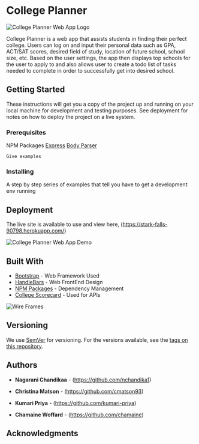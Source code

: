 # College Planner
![College Planner Web App Logo](https://cmatson93.github.io/College-Planner/images/college_planner_logo.png "College Planner Logo")

College Planner is a web app that assists students in finding their perfect college. Users can log on and input their personal data such as GPA, ACT/SAT scores, desired field of study, location of future school, school size, etc. Based on the user settings, the app then displays top schools for the user to apply to and also allows user to create a todo list of tasks needed to complete in order to successfully get into desired school. 

## Getting Started

These instructions will get you a copy of the project up and running on your local machine for development and testing purposes. See deployment for notes on how to deploy the project on a live system.

### Prerequisites

NPM Packages
[Express](https://www.npmjs.com/package/express.js)
[Body Parser](https://www.npmjs.com/package/body-parser)


```
Give examples
```

### Installing

A step by step series of examples that tell you have to get a development env running


## Deployment

The live site is available to use and view here, (https://stark-falls-90798.herokuapp.com/)

![College Planner Web App Demo](https://cmatson93.github.io/College-Planner/public/assets/images/20iic1.gif "College Planner Demo")

## Built With

* [Bootstrap](https://getbootstrap.com/) - Web Framework Used
* [HandleBars](http://handlebarsjs.com/) - Web FrontEnd Design
* [NPM Packages](https://www.npmjs.com) - Dependency Management
* [College Scorecard](http://api.data.gov/ed/collegescorecard/) - Used for APIs

![Wire Frames](https://cmatson93.github.io/College-Planner/public/assets/images/20iin.gif "Wire Frames")

## Versioning

We use [SemVer](http://semver.org/) for versioning. For the versions available, see the [tags on this repository](https://github.com/your/project/tags). 

## Authors

* **Nagarani Chandikaa** - (https://github.com/nchandika1)

* **Christina Matson** - (https://github.com/cmatson93)

* **Kumari Priya** - (https://github.com/kumari-priya)

* **Chamaine Woffard** - (https://github.com/chamaine)


## Acknowledgments